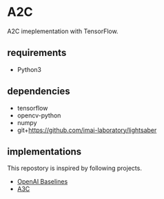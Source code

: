 # A2C
A2C imeplementation with TensorFlow.

## requirements
- Python3

## dependencies
- tensorflow
- opencv-python
- numpy
- git+https://github.com/imai-laboratory/lightsaber

## implementations
This repostory is inspired by following projects.

- [OpenAI Baselines](https://github.com/openai/baselines)
- [A3C](https://github.com/takuseno/a3c)
